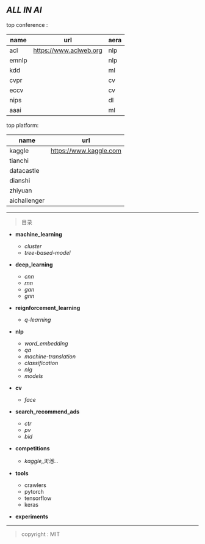 ## *ALL IN AI*


top conference :

| name | url | aera |
---|---|---
acl|https://www.aclweb.org|nlp
emnlp| |nlp
kdd| | ml
cvpr| | cv
eccv| | cv
nips| | dl
aaai| | ml

top platform:

name | url
---|---
kaggle|https://www.kaggle.com
tianchi|
datacastle|
dianshi|
zhiyuan|
aichallenger|


---


> 目录


- **machine_learning**
    - *cluster*
    - *tree-based-model*


- **deep_learning**
    - *cnn*
    - *rnn*
    - *gan*
    - *gnn*


- **reignforcement_learning**
    - *q-learning*


- **nlp**
    - *word_embedding*
    - *qa*
    - *machine-translation*
    - *classification*
    - *nlg*
    - *models*

- **cv**
    - *face*


- **search_recommend_ads**
    - *ctr*
    - *pv*
    - *bid*


- **competitions**
    - *kaggle,天池...*


- **tools**
    - crawlers
    - pytorch
    - tensorflow
    - keras


- **experiments**


---






> copyright : MIT


